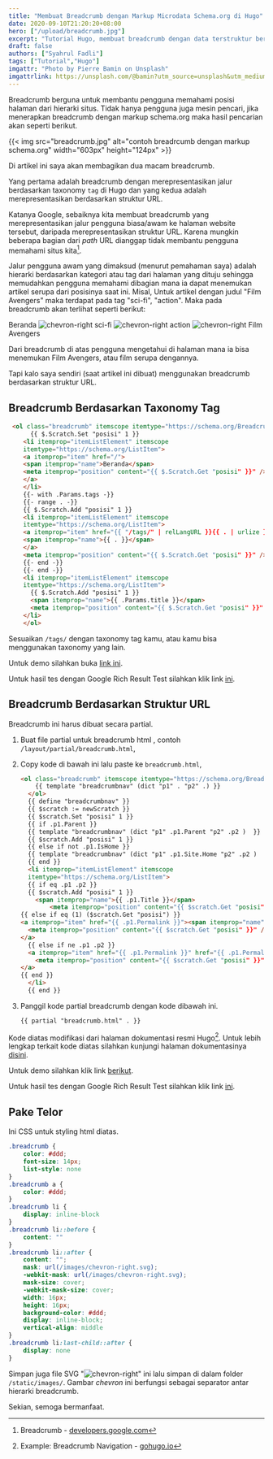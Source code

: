 ```yaml
---
title: "Membuat Breadcrumb dengan Markup Microdata Schema.org di Hugo"
date: 2020-09-10T21:20:20+08:00
hero: ["/upload/breadcrumb.jpg"]
excerpt: "Tutorial Hugo, membuat breadcrumb dengan data terstruktur berdasarkan markup schema.org."
draft: false
authors: ["Syahrul Fadli"]
tags: ["Tutorial","Hugo"]
imgattr: "Photo by Pierre Bamin on Unsplash"
imgattrlink: https://unsplash.com/@bamin?utm_source=unsplash&utm_medium=referral&utm_content=creditCopyText
---
```


Breadcrumb berguna untuk membantu pengguna memahami posisi halaman dari hierarki situs. Tidak hanya pengguna juga mesin pencari, jika menerapkan breadcrumb dengan markup schema.org maka hasil pencarian akan seperti berikut.

{{< img src="breadcrumb.jpg" alt="contoh breadrcumb dengan markup schema.org" width="603px" height="124px" >}}

Di artikel ini saya akan membagikan dua macam breadcrumb.

Yang pertama adalah breadcrumb dengan merepresentasikan jalur berdasarkan taxonomy `tag` di Hugo dan yang kedua adalah merepresentasikan berdasarkan struktur URL.

Katanya Google, sebaiknya kita membuat breadcrumb yang merepresentasikan jalur pengguna biasa/awam ke halaman website tersebut, daripada merepresentasikan struktur URL. Karena mungkin beberapa bagian dari *path* URL dianggap tidak membantu pengguna memahami situs kita[^1].

Jalur pengguna awam yang dimaksud (menurut pemahaman saya) adalah hierarki berdasarkan kategori atau tag dari halaman yang dituju sehingga memudahkan pengguna memahami dibagian mana ia dapat menemukan artikel serupa dari posisinya saat ini. Misal, Untuk artikel dengan judul "Film Avengers" maka terdapat pada tag "sci-fi", "action". Maka pada breadcrumb akan terlihat seperti berikut:

Beranda ![chevron-right](/images/chevron-right.svg) sci-fi ![chevron-right](/images/chevron-right.svg) action ![chevron-right](/images/chevron-right.svg) Film Avengers

Dari breadcrumb di atas pengguna mengetahui di halaman mana ia bisa menemukan Film Avengers, atau film serupa dengannya.

Tapi kalo saya sendiri (saat artikel ini dibuat) menggunakan breadcrumb berdasarkan struktur URL.

[^1]:Breadcrumb - [developers.google.com](https://developers.google.com/search/docs/data-types/breadcrumb#example)

## Breadcrumb Berdasarkan Taxonomy Tag

```html
 <ol class="breadcrumb" itemscope itemtype="https://schema.org/BreadcrumbList">
      {{ $.Scratch.Set "posisi" 1 }}
    <li itemprop="itemListElement" itemscope
    itemtype="https://schema.org/ListItem">
    <a itemprop="item" href="/">
    <span itemprop="name">Beranda</span>
    <meta itemprop="position" content="{{ $.Scratch.Get "posisi" }}" />  
    </a>
  	</li> 
    {{- with .Params.tags -}}
    {{- range . -}}
    {{ $.Scratch.Add "posisi" 1 }}
    <li itemprop="itemListElement" itemscope
    itemtype="https://schema.org/ListItem">
    <a itemprop="item" href="{{ "/tags/" | relLangURL }}{{ . | urlize }}">
    <span itemprop="name">{{ . }}</span>
    </a>
    <meta itemprop="position" content="{{ $.Scratch.Get "posisi" }}" />
    {{- end -}}
    {{- end -}}
    <li itemprop="itemListElement" itemscope
    itemtype="https://schema.org/ListItem">
      {{ $.Scratch.Add "posisi" 1 }}
      <span itemprop="name">{{ .Params.title }}</span>
      <meta itemprop="position" content="{{ $.Scratch.Get "posisi" }}" />
    </li>
    </ol>
```

Sesuaikan `/tags/` dengan taxonomy tag kamu, atau kamu bisa menggunakan taxonomy yang lain.

Untuk demo silahkan buka [link ini](https://hugobyexample.netlify.app/for-seven-post-goal/).

Untuk hasil tes dengan Google Rich Result Test silahkan klik link [ini](https://search.google.com/test/rich-results?id=Je33ZH3N7HO5k27lTze2Xw).

## Breadcrumb Berdasarkan Struktur URL

Breadcrumb ini harus dibuat secara partial.

1. Buat file partial untuk breadcrumb html , contoh `/layout/partial/breadcrumb.html`,

2. Copy kode di bawah ini lalu paste ke `breadcrumb.html`,

   ```html
   <ol class="breadcrumb" itemscope itemtype="https://schema.org/BreadcrumbList">
       {{ template "breadcrumbnav" (dict "p1" . "p2" .) }}
     </ol>
     {{ define "breadcrumbnav" }}
     {{ $scratch := newScratch }}
     {{ $scratch.Set "posisi" 1 }}
     {{ if .p1.Parent }}
     {{ template "breadcrumbnav" (dict "p1" .p1.Parent "p2" .p2 )  }}
     {{ $scratch.Add "posisi" 1 }}
     {{ else if not .p1.IsHome }}
     {{ template "breadcrumbnav" (dict "p1" .p1.Site.Home "p2" .p2 )  }}
     {{ end }}
     <li itemprop="itemListElement" itemscope
     itemtype="https://schema.org/ListItem">
     {{ if eq .p1 .p2 }}
     {{ $scratch.Add "posisi" 1 }}
       <span itemprop="name">{{ .p1.Title }}</span>
           <meta itemprop="position" content="{{ $scratch.Get "posisi" }}" />
   {{ else if eq (1) ($scratch.Get "posisi") }}
   <a itemprop="item" href="{{ .p1.Permalink }}"><span itemprop="name">Beranda</span> 
     <meta itemprop="position" content="{{ $scratch.Get "posisi" }}" />    
   </a>
     {{ else if ne .p1 .p2 }}
     <a itemprop="item" href="{{ .p1.Permalink }}" href="{{ .p1.Permalink }}"><span itemprop="name">{{ .p1.Title }}</span> 
       <meta itemprop="position" content="{{ $scratch.Get "posisi" }}" />    
   </a>
   {{ end }}
     </li>
     {{ end }}
   ```

3. Panggil kode partial breadcrumb dengan kode dibawah ini.

   ```html
   {{ partial "breadcrumb.html" . }}
   ```

Kode diatas modifikasi dari halaman dokumentasi resmi Hugo[^2]. Untuk lebih lengkap terkait kode diatas silahkan kunjungi halaman dokumentasinya [disini](https://gohugo.io/content-management/sections/#example-breadcrumb-navigation).

[^2]: Example: Breadcrumb Navigation - [gohugo.io](https://gohugo.io/content-management/sections/#example-breadcrumb-navigation)

Untuk demo silahkan klik link [berikut](https://hugobyexample.netlify.app/post-with-quite-long-title-for-testing-the-cards/).

Untuk hasil tes dengan Google Rich Result Test silahkan klik link [ini](https://search.google.com/test/rich-results?id=W_AaCGlAs9MnRZekJegsxw).

## Pake Telor

Ini CSS untuk styling html diatas.

```css
.breadcrumb {
	color: #ddd;
	font-size: 14px;
	list-style: none
}
.breadcrumb a {
	color: #ddd;
}
.breadcrumb li {
	display: inline-block
}
.breadcrumb li::before {
	content: ""
}
.breadcrumb li::after {
	content: "";
	mask: url(/images/chevron-right.svg);
	-webkit-mask: url(/images/chevron-right.svg);
	mask-size: cover;
	-webkit-mask-size: cover;
	width: 16px;
	height: 16px;
	background-color: #ddd;
	display: inline-block;
	vertical-align: middle
}
.breadcrumb li:last-child::after {
	display: none
}
```

Simpan juga file SVG "![chevron-right](/images/chevron-right.svg)" ini lalu simpan di dalam folder `/static/images/`. Gambar *chevron* ini berfungsi sebagai separator antar hierarki breadcrumb.

Sekian, semoga bermanfaat.